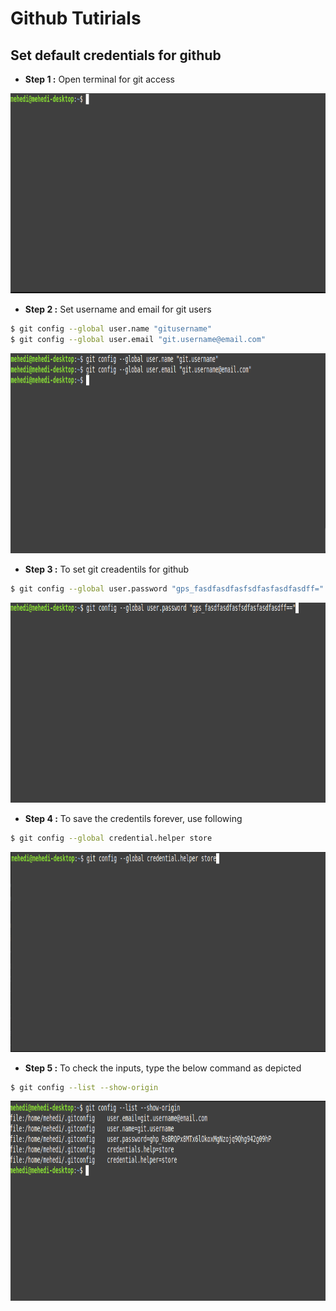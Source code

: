 # Github Tutirials


## Set default credentials for github

* **Step 1 :** Open terminal for git access  

<img src="img/terminal.png" width="830" height="320"/>

* **Step 2 :** Set username and email for git users
```bash
$ git config --global user.name "gitusername"
$ git config --global user.email "git.username@email.com"
```
<img src="img/username.png" width="830" height="320"/>


* **Step 3 :** To set git creadentils for github
```bash
$ git config --global user.password "gps_fasdfasdfasfsdfasfasdfasdff="
```
<img src="img/creadentials.png" width="830" height="320"/>


* **Step 4 :** To save the credentils forever, use following
```bash
$ git config --global credential.helper store

```
<img src="img/credential_helper.png" width="830" height="320"/>


* **Step 5 :** To check the inputs, type the below command as depicted
```bash
$ git config --list --show-origin

```
<img src="img/show_origin.png" width="830" height="320"/>